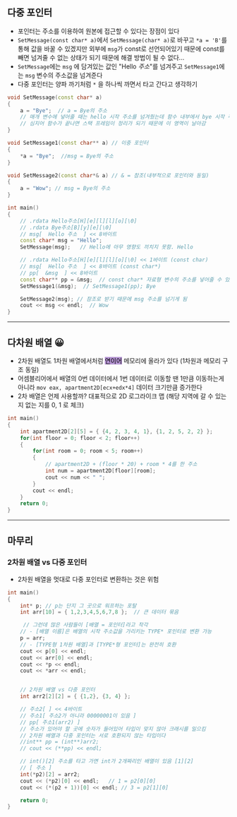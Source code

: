 ## 다중 포인터
- 포인터는 주소를 이용하여 원본에 접근할 수 있다는 장점이 있다
- `SetMessage(const char* a)`에서 `SetMessage(char* a)`로 바꾸고 `*a = 'B'`를 통해 값을 바꿀 수 있겠지만 외부에 `msg`가 const로 선언되어있기 때문에 const를 빼면 넘겨줄 수 없는 상태가 되기 때문에 해결 방법이 될 수 없다...
- `SetMessage`에는 `msg` 에 담겨있는 값인 "Hello *주소*"를 넘겨주고 `SetMessage1`에는 `msg` 변수의 주소값을 넘겨준다
- 다중 포인터는 양파 까기처럼 `*` 을 하나씩 까면서 타고 간다고 생각하기
```cpp
void SetMessage(const char* a)
{
	a = "Bye";  // a = Bye의 주소
	// 매개 변수에 넣어줄 때는 hello 시작 주소를 넘겨줬는데 함수 내부에서 bye 시작 주소로 변경
	// 심지어 함수가 끝나면 스택 프레임이 정리가 되기 때문에 이 영역이 날아감
}

void SetMessage1(const char** a) // 이중 포인터
{
	*a = "Bye";  //msg = Bye의 주소
}

void SetMessage2(const char*& a) // & = 참조(내부적으로 포인터와 동일)
{
	a = "Wow"; // msg = Bye의 주소
}

int main()
{
	// .rdata Hello주소[H][e][l][l][o][\0]
	// .rdata Bye주소[B][y][e][\0]
	// msg[  Hello 주소  ] << 8바이트
	const char* msg = "Hello";
	SetMessage(msg);   // Hello에 아무 영향도 끼치지 못함. Hello

	// .rdata Hello주소[H][e][l][l][o][\0] << 1바이트 (const char)
	// msg[  Hello 주소  ] << 8바이트 (const char*)
	// pp[  &msg  ] << 8바이트
	const char** pp = &msg;  // const char* 자료형 변수의 주소를 넣어줄 수 있음
	SetMessage1(&msg);  // SetMessage1(pp); Bye

	SetMessage2(msg); // 참조로 받기 때문에 msg 주소를 넘기게 됨
	cout << msg << endl;  // Wow
}
```

***

## 다차원 배열 😀
- 2차원 배열도 1차원 배열에서처럼  <mark style="background: #824CB496;">연이어</mark> 메모리에 올라가 있다 (1차원과 메모리 구조 동일)
- 어셈블리어에서 배열의 0번 데이터에서 1번 데이터로 이동할 땐 1만큼 이동하는게 아니라 `mov eax, apartment2D[ecx+edx*4]` 데이터 크기만큼 증가한다
- 2차 배열은 언제 사용할까? 대표적으로 2D 로그라이크 맵 (해당 지역에 갈 수 있는지 없는 지를 0, 1 로 체크)
```cpp
int main()
{
	int apartment2D[2][5] = { {4, 2, 3, 4, 1}, {1, 2, 5, 2, 2} };
	for(int floor = 0; floor < 2; floor++)
	{
		for(int room = 0; room < 5; room++)
		{
			// apartment2D + (floor * 20) + room * 4를 한 주소
			int num = apartment2D[floor][room];
			cout << num << " ";
		}
		cout << endl;
	}
	return 0;
}
```

***

## 마무리
### 2차원 배열 vs 다중 포인터
- 2차원 배열을 멋대로 다중 포인터로 변환하는 것은 위험
```cpp
int main()
{
	int* p;	// p는 단지 그 곳으로 워프하는 포탈
	int arr[10] = { 1,2,3,4,5,6,7,8 };	// 큰 데이터 묶음

	 // 그런데 많은 사람들이 [배열 = 포인터]라고 착각
	// - [배열 이름]은 배열의 시작 주소값을 가리키는 TYPE* 포인터로 변환 가능
	p = arr;
	// - [TYPE형 1차원 배열]과 [TYPE*형 포인터]는 완전히 호환
	cout << p[0] << endl;
	cout << arr[0] << endl;
	cout << *p << endl;
	cout << *arr << endl;


	// 2차원 배열 vs 다중 포인터
	int arr2[2][2] = { {1,2}, {3, 4} };

	// 주소2[ ] << 4바이트
	// 주소1[ 주소2가 아니라 00000001이 있음 ]
	// pp[ 주소1(arr2) ]
	// 주소가 있어야 할 곳에 숫자가 들어있어 타입이 맞지 않아 크래시를 일으킴
	// 2차원 배열과 다중 포인터는 서로 호환되지 않는 타입이다
	//int** pp = (int**)arr2; 
	// cout << (**pp) << endl;

	// int()[2] 주소를 타고 가면 int가 2개짜리인 배열이 있음 [1][2]
	// [ 주소 ]
	int(*p2)[2] = arr2;
	cout << (*p2)[0] << endl;	// 1 = p2[0][0]
	cout << (*(p2 + 1))[0] << endl;	// 3 = p2[1][0]

	return 0;
}
```


